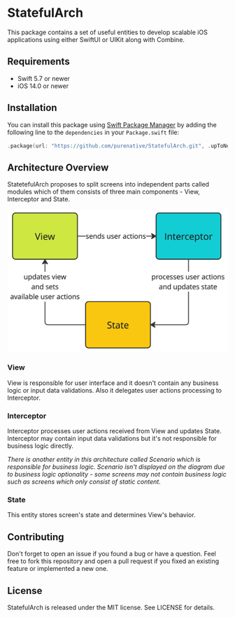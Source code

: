 # StatefulArch

 This package contains a set of useful entities to develop scalable iOS applications using either SwiftUI or UIKit along with Combine.
 
## Requirements

- Swift 5.7 or newer
- iOS 14.0 or newer
 
## Installation

You can install this package using [Swift Package Manager](https://www.swift.org/package-manager/) by adding the following line to the `dependencies` in your `Package.swift` file:

```swift
.package(url: "https://github.com/purenative/StatefulArch.git", .upToNextMajor(from: "1.0.0"))
```

## Architecture Overview

StatetefulArch proposes to split screens into independent parts called modules which of them consists of three main components - View, Interceptor and State.

![architecture diagram](Docs/Images/ArchitectureDiagram.png)

### View

View is responsible for user interface and it doesn't contain any business logic or input data validations. Also it delegates user actions processing to Interceptor.

### Interceptor

Interceptor processes user actions received from View and updates State. Interceptor may contain input data validations but it's not responsible for business logic directly. 

*There is another entity in this architecture called Scenario which is responsible for business logic. Scenario isn't displayed on the diagram due to business logic optionality - some screens may not contain business logic such as screens which only consist of static content.*

### State

This entity stores screen's state and determines View's behavior.

## Contributing

Don't forget to open an issue if you found a bug or have a question. Feel free to fork this repository and open a pull request if you fixed an existing feature or implemented a new one.

## License

StatefulArch is released under the MIT license. See LICENSE for details.
